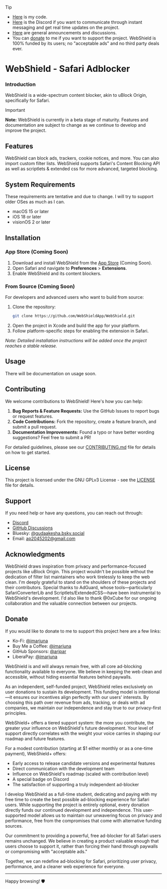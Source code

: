 > [!TIP]
> * [Here](https://github.com/arjpar/WebShield-staging/tree/ldev) is my code.
> * [Here](http://discord.com/invite/gQ4ygPKyur) is the Discord if you want to communicate through instant messaging and get real time updates on the project.
> * [Here](https://github.com/WebShieldApp/WebShield/discussions/) are general announcements and discussions.
> * You can [donate](#Donate) to me if you want to support the project. WebShield is 100% funded by its users; no "acceptable ads" and no third party deals ever.

# WebShield - Safari Adblocker

### Introduction

WebShield is a wide-spectrum content blocker, akin to uBlock Origin, specifically for Safari.

> [!IMPORTANT]
> **Note:** WebShield is currently in a beta stage of maturity. Features and documentation are subject to change as we continue to develop and improve the project.

## Features

WebShield can block ads, trackers, cookie notices, and more. You can also import custom filter lists. WebShield supports Safari's Content Blocking API as well as scriptlets & extended css for more advanced, targeted blocking.

## System Requirements

These requirements are tentative and due to change. I will try to support older OSes as much as I can.
- macOS 15 or later
- iOS 18 or later
- visionOS 2 or later

## Installation

### App Store (Coming Soon)

1. Download and install WebShield from the [App Store](https://example.com) (Coming Soon).
2. Open Safari and navigate to **Preferences** > **Extensions**.
3. Enable WebShield and its content blockers.

### From Source (Coming Soon)

For developers and advanced users who want to build from source:

1. Clone the repository:
   ```bash
   git clone https://github.com/WebShieldApp/WebShield.git
   ```
2. Open the project in Xcode and build the app for your platform.
3. Follow platform-specific steps for enabling the extension in Safari.

*Note: Detailed installation instructions will be added once the project reaches a stable release.*

## Usage

There will be documentation on usage soon.

## Contributing

We welcome contributions to WebShield! Here's how you can help:

1. **Bug Reports & Feature Requests:** Use the GitHub Issues to report bugs or request features.
2. **Code Contributions:** Fork the repository, create a feature branch, and submit a pull request.
3. **Documentation Improvements:** Found a typo or have better wording suggestions? Feel free to submit a PR!

For detailed guidelines, please see our [CONTRIBUTING.md](CONTRIBUTING.md) file for details on how to get started.

## License

This project is licensed under the GNU GPLv3 License - see the [LICENSE](LICENSE) file for details.

## Support

If you need help or have any questions, you can reach out through:

- [Discord](http://discord.com/invite/gQ4ygPKyur)
- [GitHub Discussions](https://github.com/WebShieldApp/WebShield/discussions)
- Bluesky: [@gudaakesha.bsky.social](https://bsky.app/profile/gudaakesha.bsky.social)
- Email: [ap2045202@gmail.com](mailto:ap2045202@gmail.com)

## Acknowledgments

WebShield draws inspiration from privacy and performance-focused projects like uBlock Origin. This project wouldn't be possible without the dedication of filter list maintainers who work tirelessly to keep the web clean. I'm deeply grateful to stand on the shoulders of these projects and their contributors. Special thanks to AdGuard, whose tools—particularly SafariConverterLib and Scriptlets/ExtendedCSS—have been instrumental to WebShield's development. I'd also like to thank @0xCube for our ongoing collaboration and the valuable connection between our projects.

## Donate
If you would like to donate to me to support this project here are a few links:
- Ko-Fi: [@imarjuna](https://ko-fi.com/imarjuna)
- Buy Me a Coffee: [@imarjuna](https://buymeacoffee.com/imarjuna)
- GitHub Sponsors: [@arjpar](https://github.com/sponsors/arjpar)
- LiberaPay: [@imarjuna](https://liberapay.com/imarjuna/)

WebShield is and will always remain free, with all core ad-blocking functionality available to everyone. We believe in keeping the web clean and accessible, without hiding essential features behind paywalls.

As an independent, self-funded project, WebShield relies exclusively on user donations to sustain its development. This funding model is intentional—it ensures our incentives align perfectly with our users' interests. By choosing this path over revenue from ads, tracking, or deals with ad companies, we maintain our independence and stay true to our privacy-first principles.

WebShield+ offers a tiered support system: the more you contribute, the greater your influence on WebShield's future development. Your level of support directly correlates with the weight your voice carries in shaping our roadmap and future features.

For a modest contribution (starting at $1 either monthly or as a one-time payment), WebShield+ offers:
* Early access to release candidate versions and experimental features
* Direct communication with the development team
* Influence on WebShield's roadmap (scaled with contribution level)
* A special badge on Discord
* The satisfaction of supporting a truly independent ad-blocker

I develop WebShield as a full-time student, dedicating and paying with my free time to create the best possible ad-blocking experience for Safari users. While supporting the project is entirely optional, every donation directly funds our continued development and independence. This user-supported model allows us to maintain our unwavering focus on privacy and performance, free from the compromises that come with alternative funding sources.

Our commitment to providing a powerful, free ad-blocker for all Safari users remains unchanged. We believe in creating a product valuable enough that users choose to support it, rather than forcing their hand through paywalls or compromising with "acceptable ads."

Together, we can redefine ad-blocking for Safari, prioritizing user privacy, performance, and a cleaner web experience for everyone.

---

Happy browsing! 🛡️
